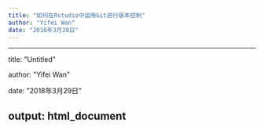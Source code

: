 ```yaml
---
title: "如何在Rstudio中运用Git进行版本控制"
author: "Yifei Wan"
date: "2018年3月28日"
---
```


---
title: "Untitled"

author: "Yifei Wan"

date: "2018年3月29日"

output: html_document
---
